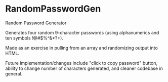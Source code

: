 # RandomPasswordGen
Random Password Generator

Generates four random 9-character passwords (using alphanumerics and ten symbols !@#$%^&*?+).

Made as an exercise in pulling from an array and randomizing output into HTML.

Future implementation/changes include "click to copy password" button, ability to change number of characters 
generated, and cleaner codebase in general.
